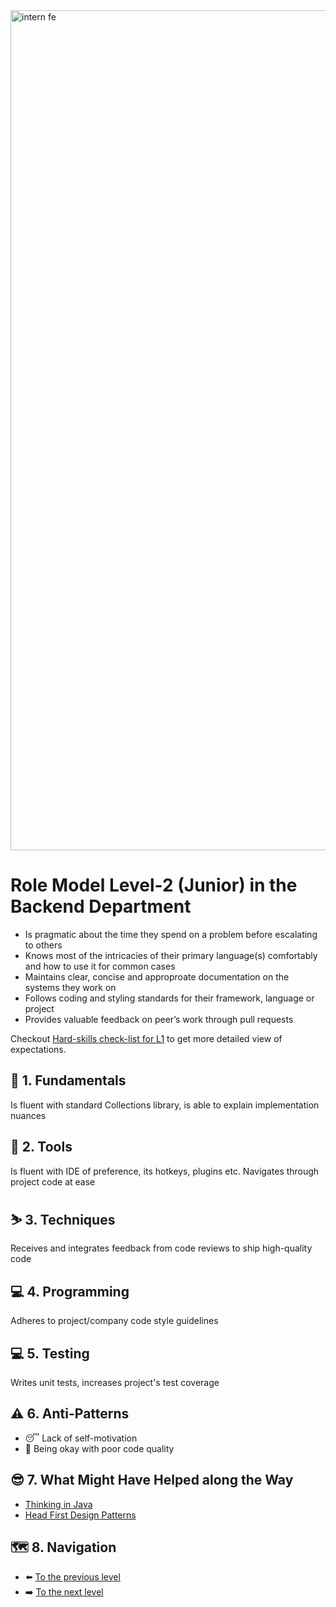 <img width="1344" alt="intern fe" src="https://user-images.githubusercontent.com/47868427/120193769-76582a00-c225-11eb-933e-838a79fe33a8.png">

# Role Model Level-2 (Junior) in the Backend Department
- Is pragmatic about the time they spend on a problem before escalating to others
- Knows most of the intricacies of their primary language(s) comfortably and how to use it for common cases
- Maintains clear, concise and approproate documentation on the systems they work on
- Follows coding and styling standards for their framework, language or project
- Provides valuable feedback on peer’s work through pull requests

Checkout [Hard-skills check-list for L1](https://docs.google.com/spreadsheets/d/1Tu1rYjERCJYOxHWOK1qulFuNGsv5ObxORKWsJtqd38s/edit#gid=794128633) to get more detailed view of expectations.

## 🔄 1. Fundamentals
Is fluent with standard Collections library, is able to explain implementation nuances

## 🧰 2. Tools
Is fluent with IDE of preference, its hotkeys, plugins etc. Navigates through project code at ease

## ⛷️ 3. Techniques
Receives and integrates feedback from code reviews to ship high-quality code

## 💻 4. Programming
Adheres to project/company code style guidelines

## 💻 5. Testing
Writes unit tests, increases project's test coverage

## ⚠️ 6. Anti-Patterns
- 😴 Lack of self-motivation
- 💩 Being okay with poor code quality

## 😎 7. What Might Have Helped along the Way
- [Thinking in Java](https://en.wikipedia.org/wiki/Introduction_to_Algorithms)
- [Head First Design Patterns](https://www.wickedlysmart.com/head-first-design-patterns/)

## 🗺️ 8. Navigation
- ⬅️ [To the previous level](Level%201%20-%20Intern.md)
- ➡️ [To the next level](Level%203%20-%20Low%20Middle.md)
